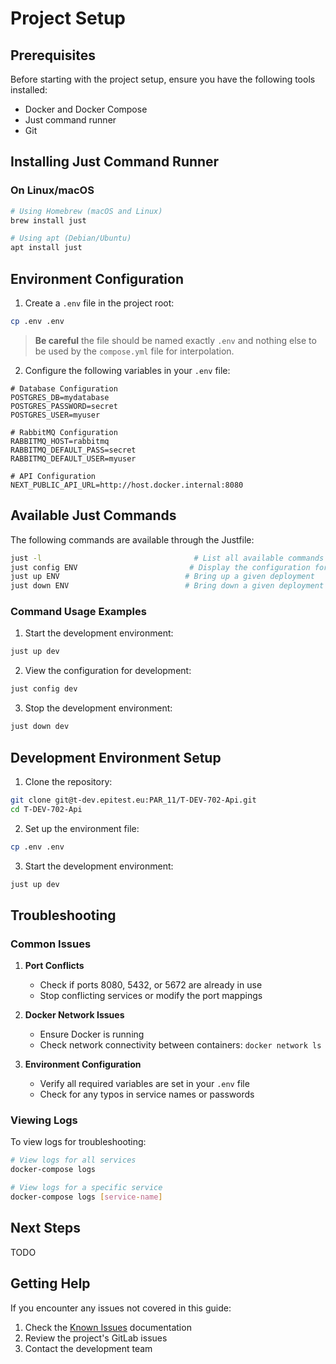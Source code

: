 # Project Setup

## Prerequisites

Before starting with the project setup, ensure you have the following tools installed:

- Docker and Docker Compose
- Just command runner
- Git

## Installing Just Command Runner

### On Linux/macOS
```bash
# Using Homebrew (macOS and Linux)
brew install just

# Using apt (Debian/Ubuntu)
apt install just
```

## Environment Configuration

1. Create a `.env` file in the project root:
```bash
cp .env .env
```

> **Be careful** the file should be named exactly `.env` and nothing else to be used by the `compose.yml` file for interpolation.

2. Configure the following variables in your `.env` file:

```env
# Database Configuration
POSTGRES_DB=mydatabase
POSTGRES_PASSWORD=secret
POSTGRES_USER=myuser

# RabbitMQ Configuration
RABBITMQ_HOST=rabbitmq
RABBITMQ_DEFAULT_PASS=secret
RABBITMQ_DEFAULT_USER=myuser

# API Configuration
NEXT_PUBLIC_API_URL=http://host.docker.internal:8080
```

## Available Just Commands

The following commands are available through the Justfile:

```bash
just -l                                  # List all available commands
just config ENV                         # Display the configuration for a given profile
just up ENV                            # Bring up a given deployment
just down ENV                          # Bring down a given deployment
```

### Command Usage Examples

1. Start the development environment:
```bash
just up dev
```

2. View the configuration for development:
```bash
just config dev
```

3. Stop the development environment:
```bash
just down dev
```

## Development Environment Setup

1. Clone the repository:
```bash
git clone git@t-dev.epitest.eu:PAR_11/T-DEV-702-Api.git
cd T-DEV-702-Api
```

2. Set up the environment file:
```bash
cp .env .env
```

3. Start the development environment:
```bash
just up dev
```

## Troubleshooting

### Common Issues

1. **Port Conflicts**
   - Check if ports 8080, 5432, or 5672 are already in use
   - Stop conflicting services or modify the port mappings

2. **Docker Network Issues**
   - Ensure Docker is running
   - Check network connectivity between containers: `docker network ls`

3. **Environment Configuration**
   - Verify all required variables are set in your `.env` file
   - Check for any typos in service names or passwords

### Viewing Logs

To view logs for troubleshooting:

```bash
# View logs for all services
docker-compose logs

# View logs for a specific service
docker-compose logs [service-name]
```

## Next Steps

TODO

## Getting Help

If you encounter any issues not covered in this guide:

1. Check the [Known Issues](docs/developeur/issues.md) documentation
2. Review the project's GitLab issues
3. Contact the development team